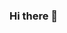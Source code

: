 ### Hi there 👋

<!--
**Cha0t1cDX/Cha0t1cDX** is a ✨ _special_ ✨ repository because its `README.md` (this file) appears on your GitHub profile.

Here are some ideas to get you started:

###- 💬 Ask me about anything!
###- 📫 How to reach me: don't. Thats the catch!
###- 😄 Pronouns: ???
###- ⚡ Fun fact: I'm on the internet too much
-->
